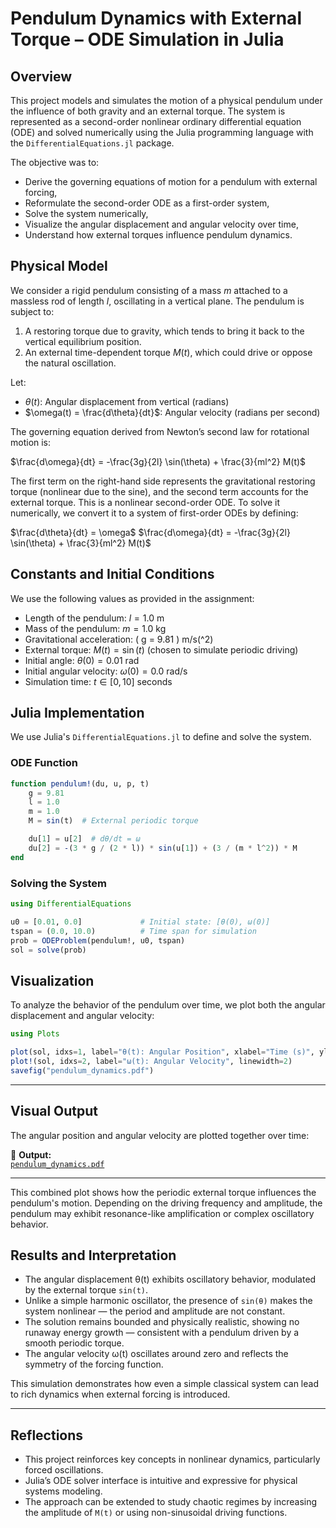 # Pendulum Dynamics with External Torque – ODE Simulation in Julia

## Overview

This project models and simulates the motion of a physical pendulum under the influence of both gravity and an external torque. The system is represented as a second-order nonlinear ordinary differential equation (ODE) and solved numerically using the Julia programming language with the `DifferentialEquations.jl` package.

The objective was to:

* Derive the governing equations of motion for a pendulum with external forcing,
* Reformulate the second-order ODE as a first-order system,
* Solve the system numerically,
* Visualize the angular displacement and angular velocity over time,
* Understand how external torques influence pendulum dynamics.

## Physical Model

We consider a rigid pendulum consisting of a mass $m$ attached to a massless rod of length $l$, oscillating in a vertical plane. The pendulum is subject to:

1. A restoring torque due to gravity, which tends to bring it back to the vertical equilibrium position.
2. An external time-dependent torque $M(t)$, which could drive or oppose the natural oscillation.

Let:

* $\theta(t)$: Angular displacement from vertical (radians)
* $\omega(t) = \frac{d\theta}{dt}$: Angular velocity (radians per second)

The governing equation derived from Newton’s second law for rotational motion is:

$\frac{d\omega}{dt} = -\frac{3g}{2l} \sin(\theta) + \frac{3}{ml^2} M(t)$

The first term on the right-hand side represents the gravitational restoring torque (nonlinear due to the sine), and the second term accounts for the external torque. This is a nonlinear second-order ODE. To solve it numerically, we convert it to a system of first-order ODEs by defining:

$\frac{d\theta}{dt} = \omega$
$\frac{d\omega}{dt} = -\frac{3g}{2l} \sin(\theta) + \frac{3}{ml^2} M(t)$

## Constants and Initial Conditions

We use the following values as provided in the assignment:

* Length of the pendulum: $l = 1.0$ m
* Mass of the pendulum: $m = 1.0$ kg
* Gravitational acceleration: \( g = 9.81 \) m/s\(^2\)
* External torque: $M(t) = \sin(t)$ (chosen to simulate periodic driving)
* Initial angle: $\theta(0) = 0.01$ rad
* Initial angular velocity: $\omega(0) = 0.0$ rad/s
* Simulation time: $t \in [0, 10]$ seconds

## Julia Implementation

We use Julia's `DifferentialEquations.jl` to define and solve the system.

### ODE Function

```julia
function pendulum!(du, u, p, t)
    g = 9.81
    l = 1.0
    m = 1.0
    M = sin(t)  # External periodic torque

    du[1] = u[2]  # dθ/dt = ω
    du[2] = -(3 * g / (2 * l)) * sin(u[1]) + (3 / (m * l^2)) * M
end
```

### Solving the System

```julia
using DifferentialEquations

u0 = [0.01, 0.0]             # Initial state: [θ(0), ω(0)]
tspan = (0.0, 10.0)          # Time span for simulation
prob = ODEProblem(pendulum!, u0, tspan)
sol = solve(prob)
```

## Visualization

To analyze the behavior of the pendulum over time, we plot both the angular displacement and angular velocity:

```julia
using Plots

plot(sol, idxs=1, label="θ(t): Angular Position", xlabel="Time (s)", ylabel="Value", title="Pendulum Dynamics with External Torque", linewidth=2, legend=:topright)
plot!(sol, idxs=2, label="ω(t): Angular Velocity", linewidth=2)
savefig("pendulum_dynamics.pdf")
```
---

## Visual Output

The angular position and angular velocity are plotted together over time:

📄 **Output:**  
[`pendulum_dynamics.pdf`](pendulum_dynamics.pdf)

---

This combined plot shows how the periodic external torque influences the pendulum's motion. Depending on the driving frequency and amplitude, the pendulum may exhibit resonance-like amplification or complex oscillatory behavior.

## Results and Interpretation

- The angular displacement θ(t) exhibits oscillatory behavior, modulated by the external torque `sin(t)`.
- Unlike a simple harmonic oscillator, the presence of `sin(θ)` makes the system nonlinear — the period and amplitude are not constant.
- The solution remains bounded and physically realistic, showing no runaway energy growth — consistent with a pendulum driven by a smooth periodic torque.
- The angular velocity ω(t) oscillates around zero and reflects the symmetry of the forcing function.

This simulation demonstrates how even a simple classical system can lead to rich dynamics when external forcing is introduced.

---

## Reflections

- This project reinforces key concepts in nonlinear dynamics, particularly forced oscillations.
- Julia’s ODE solver interface is intuitive and expressive for physical systems modeling.
- The approach can be extended to study chaotic regimes by increasing the amplitude of `M(t)` or using non-sinusoidal driving functions.

